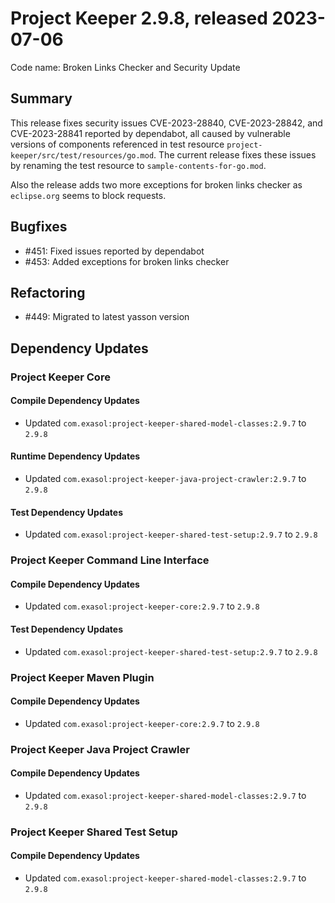 # Project Keeper 2.9.8, released 2023-07-06

Code name: Broken Links Checker and Security Update

## Summary

This release fixes security issues CVE-2023-28840, CVE-2023-28842, and CVE-2023-28841 reported by dependabot, all caused by vulnerable versions of components referenced in test resource `project-keeper/src/test/resources/go.mod`. The current release fixes these issues by renaming the test resource to `sample-contents-for-go.mod`.

Also the release adds two more exceptions for broken links checker as `eclipse.org` seems to block requests.

## Bugfixes

* #451: Fixed issues reported by dependabot
* #453: Added exceptions for broken links checker

## Refactoring

* #449: Migrated to latest yasson version

## Dependency Updates

### Project Keeper Core

#### Compile Dependency Updates

* Updated `com.exasol:project-keeper-shared-model-classes:2.9.7` to `2.9.8`

#### Runtime Dependency Updates

* Updated `com.exasol:project-keeper-java-project-crawler:2.9.7` to `2.9.8`

#### Test Dependency Updates

* Updated `com.exasol:project-keeper-shared-test-setup:2.9.7` to `2.9.8`

### Project Keeper Command Line Interface

#### Compile Dependency Updates

* Updated `com.exasol:project-keeper-core:2.9.7` to `2.9.8`

#### Test Dependency Updates

* Updated `com.exasol:project-keeper-shared-test-setup:2.9.7` to `2.9.8`

### Project Keeper Maven Plugin

#### Compile Dependency Updates

* Updated `com.exasol:project-keeper-core:2.9.7` to `2.9.8`

### Project Keeper Java Project Crawler

#### Compile Dependency Updates

* Updated `com.exasol:project-keeper-shared-model-classes:2.9.7` to `2.9.8`

### Project Keeper Shared Test Setup

#### Compile Dependency Updates

* Updated `com.exasol:project-keeper-shared-model-classes:2.9.7` to `2.9.8`
